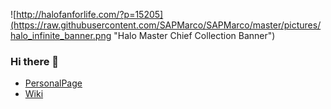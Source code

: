 ![http://halofanforlife.com/?p=15205](https://raw.githubusercontent.com/SAPMarco/SAPMarco/master/pictures/halo_infinite_banner.png "Halo Master Chief Collection Banner")


### Hi there 👋

* [PersonalPage](https://sapmarco.github.io/)
* [Wiki](https://github.com/SAPMarco/SAPMarco.github.io/wiki)
<!--

Banner Credits: https://www.halowaypoint.com/en-us/forums/29568daf8cd14083bd1b70a810bf3581/topics/halo-infinite-2019---screenshots-gifs-banners/04726fbf-c484-42da-a99e-7b4e2e3b8790/posts

**SAPMarco/SAPMarco** is a ✨ _special_ ✨ repository because its `README.md` (this file) appears on your GitHub profile.

Here are some ideas to get you started:

- 🔭 I’m currently working on ...
- 🌱 I’m currently learning ...
- 👯 I’m looking to collaborate on ...
- 🤔 I’m looking for help with ...
- 💬 Ask me about ...
- 📫 How to reach me: ...
- 😄 Pronouns: ...
- ⚡ Fun fact: ...
-->
